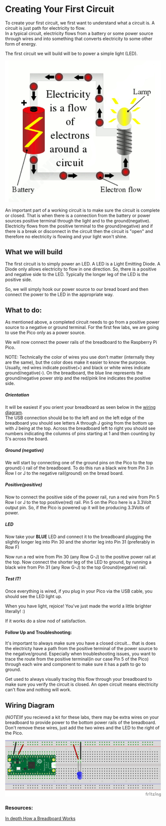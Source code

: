 # Creating Your First Circuit

To create your first circuit, we first want to understand what a circuit is.  A circuit is just path for electricity to flow.  
In a typical circuit, electricity flows from a battery or some power source through wires and into something that converts electricity to some other form of energy.

The first circuit we will build will be to power a simple light (LED).

![Basic Circuit](/images/Circuit.png)

An important part of a working circuit is to make sure the circuit is complete or closed.  That is when there is a connection from the battery or power sources positive terminal through the light and to the ground(negative).  Electricity flows from the positive terminal to the ground(negative) and if there is a break or disconnect in the circuit then the circuit is "open" and therefore no electricity is flowing and your light won't shine.

## What we will build

The first circuit is to simply power an LED.  A LED is a Light Emitting Diode.  A Diode only allows electricity to flow in one direction.  So, there is a positive and negative side to the LED.  Typically the longer leg of the LED is the positive side.


So, we will simply hook our power source to our bread board and then connect the power to the LED in the appropriate way. 

## What to do:

As mentioned above, a completed circuit needs to go from a positive power source to a negative or ground terminal.  For the first few labs, we are going to use the Pico only as a power source.  

We will now connect the power rails of the breadboard to the Raspberry Pi Pico.  


NOTE: Technically the color of wires you use don't matter (internally they are the same), but the color does make it easier to know the purpose.  Usually, red wires indicate positive(+) and black or white wires indicate ground/negative(-).  On the breadboard, the blue line represents the ground/negative power strip and the red/pink line indicates the positive side.

##### Orientation

It will be easiest if you orient your breadboard as seen below in the [wiring diagram](#wiring-diagram).   
The USB connection should be to the left and on the left edge of the breadboard you should see letters A through J going from the bottom up with J being at the top.  Across the breadboard left to right you should see numbers indicating the columns of pins starting at 1 and then counting by 5's across the board.


##### Ground (negative)

We will start by connecting one of the ground pins on the Pico to the top ground(-) rail of the breadboard.  To do this run a black wire from Pin 3 in Row I or J to the negative rail(ground) on the bread board.  

##### Positive(positive)
Now to connect the positive side of the power rail, run a red wire from Pin 5 Row I or J to the top positive(red) rail.  Pin 5 on the Pico here is a 3.3Volt output pin.  So, if the Pico is powered up it will be producing 3.3Volts of power.


##### LED

Now take your **BLUE** LED and connect it to the breadboard plugging the slightly longer leg into Pin 30 and the shorter leg into Pin 31 (preferably in Row F)

Now run a red wire from Pin 30 (any Row G-J) to the positive power rail at the top.  Now connect the shorter leg of the LED to ground, by running a black wire from Pin 31 (any Row G-J) to the top Ground(negative) rail.

##### Test IT!
Once everything is wired, if you plug in your Pico via the USB cable, you should see the LED light up.

When you have light, rejoice! You've just made the world a little brighter literally! :)

If it works do a slow nod of satisfaction.


#### Follow Up and Troubleshooting:

It's important to always make sure you have a closed circuit... that is does the electricty have a path from the positive terminal of the power source to the negative/ground.  Especially when troubleshooting issues, you want to trace the route from the positive terminal(in our case Pin 5 of the Pico) through each wire and component to make sure it has a path to go to ground.

Get used to always visually tracing this flow through your breadboard to make sure you verify the circuit is closed.  An open circuit means electricity can't flow and nothing will work.

## Wiring Diagram
(*NOTE*)If you recieved a kit for these labs, there may be extra wires on your breadboard to provide power to the bottom power rails of the breadboard.  Don't remove these wires, just add the two wires and the LED to the right of the Pico.

![Basic LED Wiring Diagram](/images/1_Circuit_bb.png)



### Resources:

[In depth How a Breadboard Works](https://learn.sparkfun.com/tutorials/how-to-use-a-breadboard/all)
